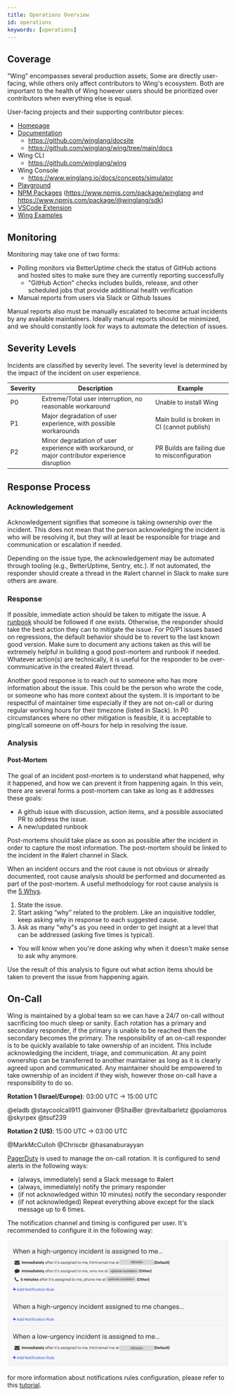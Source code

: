 ```yaml
---
title: Operations Overview
id: operations
keywords: [operations]
---
```


## Coverage

"Wing" encompasses several production assets; Some are directly user-facing, while others only affect contributors to Wing's ecosystem.
Both are important to the health of Wing however users should be prioritized over contributors when everything else is equal.

User-facing projects and their supporting contributor pieces:

- [Homepage](https://winglang.io)
- [Documentation](https://www.winglang.io/docs/)
  - https://github.com/winglang/docsite
  - https://github.com/winglang/wing/tree/main/docs
- Wing CLI
  - https://github.com/winglang/wing
- Wing Console
  - https://www.winglang.io/docs/concepts/simulator
- [Playground](https://play.winglang.io)
- [NPM Packages](https://www.npmjs.com/~monabot) (https://www.npmjs.com/package/winglang and https://www.npmjs.com/package/@winglang/sdk)
- [VSCode Extension](https://marketplace.visualstudio.com/items?itemName=Monada.vscode-wing)
- [Wing Examples](https://github.com/winglang/examples)

## Monitoring

Monitoring may take one of two forms:

- Polling monitors via BetterUptime check the status of GitHub actions and hosted sites to make sure they are currently reporting successfully
  - "GitHub Action" checks includes builds, release, and other scheduled jobs that provide additional health verification
- Manual reports from users via Slack or Github Issues

Manual reports also must be manually escalated to become actual incidents by any available maintainers.
Ideally manual reports should be minimized, and we should constantly look for ways to automate the detection of issues.

## Severity Levels

Incidents are classified by severity level.
The severity level is determined by the impact of the incident on user experience.

| Severity | Description                                                                                      | Example                                       |
| -------- | ------------------------------------------------------------------------------------------------ | --------------------------------------------- |
| P0       | Extreme/Total user interruption, no reasonable workaround                                        | Unable to install Wing                        |
| P1       | Major degradation of user experience, with possible workarounds                                  | Main build is broken in CI (cannot publish)   |
| P2       | Minor degradation of user experience with workaround, or major contributor experience disruption | PR Builds are failing due to misconfiguration |

## Response Process

### Acknowledgement

Acknowledgement signifies that someone is taking ownership over the incident.
This does not mean that the person acknowledging the incident is who will be resolving it, but they will at least be responsible for triage and communication or escalation if needed.

Depending on the issue type, the acknowledgement may be automated through tooling (e.g., BetterUptime, Sentry, etc.).
If not automated, the responder should create a thread in the #alert channel in Slack to make sure others are aware.

### Response

If possible, immediate action should be taken to mitigate the issue.
A [runbook](/contributing/category/runbooks) should be followed if one exists.
Otherwise, the responder should take the best action they can to mitigate the issue.
For P0/P1 issues based on regressions, the default behavior should be to revert to the last known good version.
Make sure to document any actions taken as this will be extremely helpful in building a good post-mortem and runbook if needed.
Whatever action(s) are technically, it is useful for the responder to be over-communicative in the created #alert thread.

Another good response is to reach out to someone who has more information about the issue.
This could be the person who wrote the code, or someone who has more context about the system.
It is important to be respectful of maintainer time especially if they are not on-call or during regular working hours for their timezone (listed in Slack).
In P0 circumstances where no other mitigation is feasible, it is acceptable to ping/call someone on off-hours for help in resolving the issue.

### Analysis

#### Post-Mortem

The goal of an incident post-mortem is to understand what happened, why it happened, and how we can prevent it from happening again.
In this vein, there are several forms a post-mortem can take as long as it addresses these goals:

- A github issue with discussion, action items, and a possible associated PR to address the issue.
- A new/updated runbook

Post-mortems should take place as soon as possible after the incident in order to capture the most information.
The post-mortem should be linked to the incident in the #alert channel in Slack.

When an incident occurs and the root cause is not obvious or already documented, root cause analysis should be performed and documented as part of the post-mortem.
A useful methodology for root cause analysis is the [5 Whys](https://en.wikipedia.org/wiki/5_Whys).

1. State the issue.
2. Start asking “why” related to the problem. Like an inquisitive toddler, keep asking why in response to each suggested cause.
3. Ask as many "why"s as you need in order to get insight at a level that can be addressed (asking five times is typical).

- You will know when you're done asking why when it doesn't make sense to ask why anymore.

Use the result of this analysis to figure out what action items should be taken to prevent the issue from happening again.

## On-Call

Wing is maintained by a global team so we can have a 24/7 on-call without sacrificing too much sleep or sanity.
Each rotation has a primary and secondary responder, if the primary is unable to be reached then the secondary becomes the primary.
The responsibility of an on-call responder is to be quickly available to take ownership of an incident.
This include acknowledging the incident, triage, and communication.
At any point ownership can be transferred to another maintainer as long as it is clearly agreed upon and communicated.
Any maintainer should be empowered to take ownership of an incident if they wish, however those on-call have a responsibility to do so.

**Rotation 1 (Israel/Europe)**: 03:00 UTC -> 15:00 UTC

@eladb
@staycoolcall911
@ainvoner
@ShaiBer
@revitalbarletz
@polamoros
@skyrpex
@tsuf239

**Rotation 2 (US)**: 15:00 UTC -> 03:00 UTC

@MarkMcCulloh
@Chriscbr
@hasanaburayyan

[PagerDuty](https://www.pagerduty.com/) is used to manage the on-call rotation. It is configured to send alerts in the following ways:

- (always, immediately) send a Slack message to #alert
- (always, immediately) notify the primary responder
- (if not acknowledged within 10 minutes) notify the secondary responder
- (if not acknowledged) Repeat everything above except for the slack message up to 6 times.

The notification channel and timing is configured per user. It's recommended to configure it in the following way:

![](./notification-configuration.png)

for more information about notifications rules configuration, please refer to this [tutorial](https://support.pagerduty.com/docs/user-profile#notification-rules).
